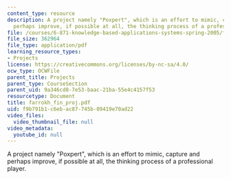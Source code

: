 ```yaml
---
content_type: resource
description: A project namely "Poxpert", which is an effort to mimic, capture and
  perhaps improve, if possible at all, the thinking process of a professional player.
file: /courses/6-871-knowledge-based-applications-systems-spring-2005/f9b791b1c6ebac87745b09419e70ad22_farrokh_fin_proj.pdf
file_size: 362964
file_type: application/pdf
learning_resource_types:
- Projects
license: https://creativecommons.org/licenses/by-nc-sa/4.0/
ocw_type: OCWFile
parent_title: Projects
parent_type: CourseSection
parent_uid: 9a346cd8-7e53-baac-21ba-55e4c4157f53
resourcetype: Document
title: farrokh_fin_proj.pdf
uid: f9b791b1-c6eb-ac87-745b-09419e70ad22
video_files:
  video_thumbnail_file: null
video_metadata:
  youtube_id: null
---
```

A project namely "Poxpert", which is an effort to mimic, capture and perhaps improve, if possible at all, the thinking process of a professional player.